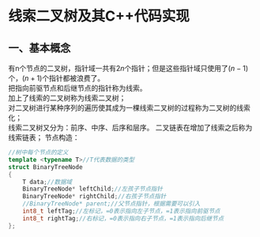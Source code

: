 # 线索二叉树及其C++代码实现
## 一、基本概念
有n个节点的二叉树，指针域一共有$2n$个指针；但是这些指针域只使用了$(n-1)$个，$(n+1)$个指针都被浪费了。  
把指向前驱节点和后继节点的指针称为线索。  
加上了线索的二叉树称为线索二叉树；  
对二叉树进行某种序列的遍历使其成为一棵线索二叉树的过程称为二叉树的线索化；  
线索二叉树又分为：前序、中序、后序和层序。
二叉链表在增加了线索之后称为线索链表；
节点构造：
``` cpp
//树中每个节点的定义
template <typename T>//T代表数据的类型
struct BinaryTreeNode
{
	T data;//数据域
	BinaryTreeNode* leftChild;//左孩子节点指针
	BinaryTreeNode* rightChild;//右孩子节点指针
	//BinaryTreeNode* parent;//父节点指针，根据需要可以引入
	int8_t leftTag;//左标记，=0表示指向左子节点，=1表示指向前驱节点
	int8_t rightTag;//右标记，=0表示指向右子节点，=1表示指向后继节点
};
```
